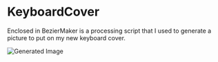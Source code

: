 # KeyboardCover

Enclosed in BezierMaker is a processing script that I used to generate a picture to put on my new keyboard cover. 

![Generated Image](https://ibb.co/kyqYqk "Generated Image")